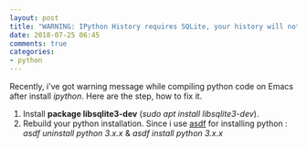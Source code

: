 ```yaml
---
layout: post
title: "WARNING: IPython History requires SQLite, your history will not be saved"
date: 2018-07-25 06:45
comments: true
categories: 
- python
---
```


Recently, i've got warning message while compiling python code on Emacs after install _ipython_. Here are the step, how to fix it.
1. Install **package libsqlite3-dev** (_sudo apt install libsqlite3-dev_).
2. Rebuild your python installation. Since i use [asdf](https://github.com/asdf-vm/asdf) for installing python : _asdf uninstall python 3.x.x_ & _asdf install python 3.x.x_   

